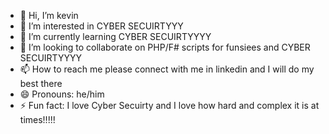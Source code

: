 - 👋 Hi, I’m kevin
- 👀 I’m interested in CYBER SECUIRTYYY
- 🌱 I’m currently learning CYBER SECUIRTYYYY
- 💞️ I’m looking to collaborate on PHP/F# scripts for funsiees and CYBER SECUIRTYYYY
- 📫 How to reach me please connect with me in linkedin and I will do my best there
- 😄 Pronouns: he/him
- ⚡ Fun fact: I love Cyber Secuirty and I love how hard and complex it is at times!!!!!

<!---
sigmamonster69/sigmamonster69 is a ✨ special ✨ repository because its `README.md` (this file) appears on your GitHub profile.
You can click the Preview link to take a look at your changes.
--->
